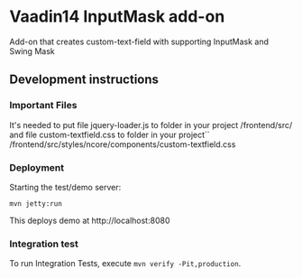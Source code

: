 # Vaadin14 InputMask add-on

Add-on that creates custom-text-field with supporting InputMask and Swing Mask

## Development instructions

### Important Files 
It's needed to put file jquery-loader.js to folder in your project /frontend/src/ 
and file custom-textfield.css to folder in your project`` /frontend/src/styles/ncore/components/custom-textfield.css


### Deployment

Starting the test/demo server:
```
mvn jetty:run
```

This deploys demo at http://localhost:8080
 
### Integration test

To run Integration Tests, execute `mvn verify -Pit,production`.

